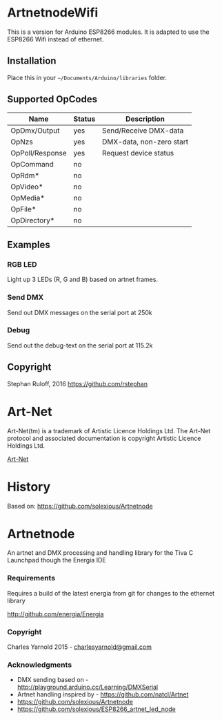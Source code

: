 # ArtnetnodeWifi

This is a version for Arduino ESP8266 modules. It is adapted to use the ESP8266 Wifi instead of ethernet.

## Installation

Place this in your `~/Documents/Arduino/libraries` folder.

## Supported OpCodes

|Name           | Status | Description
|---------------|--------|--------------------------|
|OpDmx/Output   | yes    | Send/Receive DMX-data    |
|OpNzs          | yes    | DMX-data, non-zero start |
|OpPoll/Response| yes    | Request device status    |
|OpCommand      | no     | |
|OpRdm*         | no     | |
|OpVideo*       | no     | |
|OpMedia*       | no     | |
|OpFile*        | no     | |
|OpDirectory*   | no     | |


## Examples

### RGB LED

Light up 3 LEDs (R, G and B) based on artnet frames.

### Send DMX

Send out DMX messages on the serial port at 250k

### Debug

Send out the debug-text on the serial port at 115.2k

## Copyright
Stephan Ruloff, 2016
https://github.com/rstephan

# Art-Net

Art-Net(tm) is a trademark of Artistic Licence Holdings Ltd. The Art-Net protocol and associated documentation is copyright Artistic Licence Holdings Ltd.

[Art-Net](http://www.artisticlicence.com/WebSiteMaster/User%20Guides/art-net.pdf)

# History

Based on: https://github.com/solexious/Artnetnode

# Artnetnode
An artnet and DMX processing and handling library for the Tiva C Launchpad though the Energia IDE

### Requirements
Requires a build of the latest energia from git for changes to the ethernet library

http://github.com/energia/Energia

### Copyright
Charles Yarnold 2015 - charlesyarnold@gmail.com

### Acknowledgments
* DMX sending based on - http://playground.arduino.cc/Learning/DMXSerial
* Artnet handling inspired by - https://github.com/natcl/Artnet
* https://github.com/solexious/Artnetnode
* https://github.com/solexious/ESP8266_artnet_led_node

